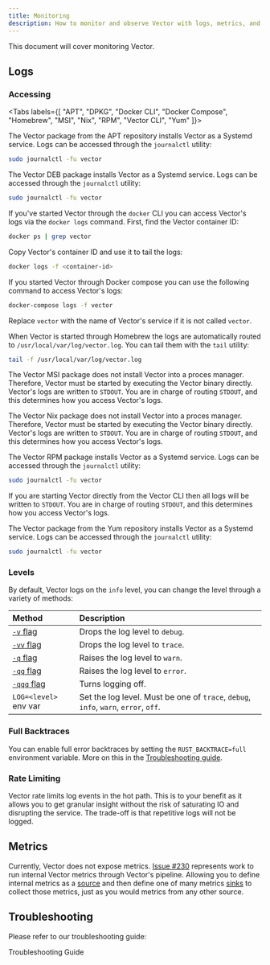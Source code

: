 ```yaml
---
title: Monitoring
description: How to monitor and observe Vector with logs, metrics, and more.
---
```


This document will cover monitoring Vector.

## Logs

### Accessing

<Tabs labels={[
"APT",
"DPKG",
"Docker CLI",
"Docker Compose",
"Homebrew",
"MSI",
"Nix",
"RPM",
"Vector CLI",
"Yum"
]}>
<TabItem index={0}>

The Vector package from the APT repository installs Vector as a Systemd service. Logs can be
accessed through the `journalctl` utility:

```bash
sudo journalctl -fu vector
```

</TabItem>
<TabItem index={1}>

The Vector DEB package installs Vector as a Systemd service. Logs can be
accessed through the `journalctl` utility:

```bash
sudo journalctl -fu vector
```

</TabItem>
<TabItem index={2}>

If you've started Vector through the `docker` CLI you can access Vector's logs
via the `docker logs` command. First, find the Vector container ID:

```bash
docker ps | grep vector
```

Copy Vector's container ID and use it to tail the logs:

```bash
docker logs -f <container-id>
```

</TabItem>
<TabItem index={3}>

If you started Vector through Docker compose you can use the following command
to access Vector's logs:

```bash
docker-compose logs -f vector
```

Replace `vector` with the name of Vector's service if it is not called `vector`.

</TabItem>
<TabItem index={4}>

When Vector is started through Homebrew the logs are automatically routed to
`/usr/local/var/log/vector.log`. You can tail them with the `tail` utility:

```bash
tail -f /usr/local/var/log/vector.log
```

</TabItem>
<TabItem index={5}>

The Vector MSI package does not install Vector into a proces manager. Therefore,
Vector must be started by executing the Vector binary directly. Vector's logs
are written to `STDOUT`. You are in charge of routing `STDOUT`, and this
determines how you access Vector's logs.

</TabItem>
<TabItem index={6}>

The Vector Nix package does not install Vector into a proces manager. Therefore,
Vector must be started by executing the Vector binary directly. Vector's logs
are written to `STDOUT`. You are in charge of routing `STDOUT`, and this
determines how you access Vector's logs.

</TabItem>
<TabItem index={7}>

The Vector RPM package installs Vector as a Systemd service. Logs can be
accessed through the `journalctl` utility:

```bash
sudo journalctl -fu vector
```

</TabItem>
<TabItem index={8}>

If you are starting Vector directly from the Vector CLI then all logs will be
written to `STDOUT`. You are in charge of routing `STDOUT`, and this determines
how you access Vector's logs.

</TabItem>
<TabItem index={9}>

The Vector package from the Yum repository installs Vector as a Systemd service. Logs can be
accessed through the `journalctl` utility:

```bash
sudo journalctl -fu vector
```

</TabItem>
</Tabs>

### Levels

By default, Vector logs on the `info` level, you can change the level through
a variety of methods:

| Method                                       | Description                                                                         |
| :------------------------------------------- | :---------------------------------------------------------------------------------- |
| [`-v` flag][docs.process-management#flags]   | Drops the log level to `debug`.                                                     |
| [`-vv` flag][docs.process-management#flags]  | Drops the log level to `trace`.                                                     |
| [`-q` flag][docs.process-management#flags]   | Raises the log level to `warn`.                                                     |
| [`-qq` flag][docs.process-management#flags]  | Raises the log level to `error`.                                                    |
| [`-qqq` flag][docs.process-management#flags] | Turns logging off.                                                                  |
| `LOG=<level>` env var                        | Set the log level. Must be one of `trace`, `debug`, `info`, `warn`, `error`, `off`. |

### Full Backtraces

You can enable full error backtraces by setting the `RUST_BACKTRACE=full` environment
variable. More on this in the [Troubleshooting guide][guides.advanced.troubleshooting].

### Rate Limiting

Vector rate limits log events in the hot path. This is to your benefit as
it allows you to get granular insight without the risk of saturating IO
and disrupting the service. The trade-off is that repetitive logs will not be
logged.

## Metrics

Currently, Vector does not expose metrics. [Issue #230][urls.issue_230]
represents work to run internal Vector metrics through Vector's pipeline.
Allowing you to define internal metrics as a [source][docs.sources] and
then define one of many metrics [sinks][docs.sinks] to collect those metrics,
just as you would metrics from any other source.

## Troubleshooting

Please refer to our troubleshooting guide:

<Jump to="/docs/setup/guides/troubleshooting">Troubleshooting Guide</Jump>

[docs.process-management#flags]: /docs/administration/process-management/#flags
[docs.sinks]: /docs/reference/sinks/
[docs.sources]: /docs/reference/sources/
[guides.advanced.troubleshooting]: /guides/advanced/troubleshooting/
[urls.issue_230]: https://github.com/timberio/vector/issues/230
